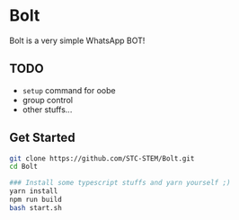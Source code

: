 # Bolt

Bolt is a very simple WhatsApp BOT!

## TODO

- `setup` command for oobe
- group control
- other stuffs...

## Get Started

```sh
git clone https://github.com/STC-STEM/Bolt.git
cd Bolt

### Install some typescript stuffs and yarn yourself ;)
yarn install
npm run build
bash start.sh
```
